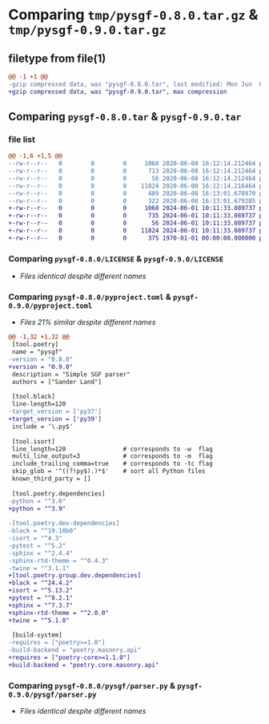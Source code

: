 # Comparing `tmp/pysgf-0.8.0.tar.gz` & `tmp/pysgf-0.9.0.tar.gz`

## filetype from file(1)

```diff
@@ -1 +1 @@
-gzip compressed data, was "pysgf-0.8.0.tar", last modified: Mon Jun  8 16:13:01 2020, max compression
+gzip compressed data, was "pysgf-0.9.0.tar", max compression
```

## Comparing `pysgf-0.8.0.tar` & `pysgf-0.9.0.tar`

### file list

```diff
@@ -1,6 +1,5 @@
--rw-r--r--   0        0        0     1068 2020-06-08 16:12:14.212464 pysgf-0.8.0/LICENSE
--rw-r--r--   0        0        0      713 2020-06-08 16:12:14.212464 pysgf-0.8.0/pyproject.toml
--rw-r--r--   0        0        0       56 2020-06-08 16:12:14.212464 pysgf-0.8.0/pysgf/__init__.py
--rw-r--r--   0        0        0    11824 2020-06-08 16:12:14.216464 pysgf-0.8.0/pysgf/parser.py
--rw-r--r--   0        0        0      489 2020-06-08 16:13:01.678970 pysgf-0.8.0/setup.py
--rw-r--r--   0        0        0      322 2020-06-08 16:13:01.679285 pysgf-0.8.0/PKG-INFO
+-rw-r--r--   0        0        0     1068 2024-06-01 10:11:33.089737 pysgf-0.9.0/LICENSE
+-rw-r--r--   0        0        0      735 2024-06-01 10:11:33.089737 pysgf-0.9.0/pyproject.toml
+-rw-r--r--   0        0        0       56 2024-06-01 10:11:33.089737 pysgf-0.9.0/pysgf/__init__.py
+-rw-r--r--   0        0        0    11824 2024-06-01 10:11:33.089737 pysgf-0.9.0/pysgf/parser.py
+-rw-r--r--   0        0        0      375 1970-01-01 00:00:00.000000 pysgf-0.9.0/PKG-INFO
```

### Comparing `pysgf-0.8.0/LICENSE` & `pysgf-0.9.0/LICENSE`

 * *Files identical despite different names*

### Comparing `pysgf-0.8.0/pyproject.toml` & `pysgf-0.9.0/pyproject.toml`

 * *Files 21% similar despite different names*

```diff
@@ -1,32 +1,32 @@
 [tool.poetry]
 name = "pysgf"
-version = "0.8.0"
+version = "0.9.0"
 description = "Simple SGF parser"
 authors = ["Sander Land"]
 
 [tool.black]
 line-length=120
-target_version = ['py37']
+target_version = ['py39']
 include = '\.py$'
 
 [tool.isort]
 line_length=120                # corresponds to -w  flag
 multi_line_output=3            # corresponds to -m  flag
 include_trailing_comma=true    # corresponds to -tc flag
 skip_glob = '^((?!py$).)*$'    # sort all Python files
 known_third_party = []
 
 [tool.poetry.dependencies]
-python = "^3.6"
+python = "^3.9"
 
-[tool.poetry.dev-dependencies]
-black = "^19.10b0"
-isort = "^4.3"
-pytest = "^5.2"
-sphinx = "^2.4.4"
-sphinx-rtd-theme = "^0.4.3"
-twine = "^3.1.1"
+[tool.poetry.group.dev.dependencies]
+black = "^24.4.2"
+isort = "^5.13.2"
+pytest = "^8.2.1"
+sphinx = "^7.3.7"
+sphinx-rtd-theme = "^2.0.0"
+twine = "^5.1.0"
 
 [build-system]
-requires = ["poetry>=1.0"]
-build-backend = "poetry.masonry.api"
+requires = ["poetry-core>=1.1.0"]
+build-backend = "poetry.core.masonry.api"
```

### Comparing `pysgf-0.8.0/pysgf/parser.py` & `pysgf-0.9.0/pysgf/parser.py`

 * *Files identical despite different names*

